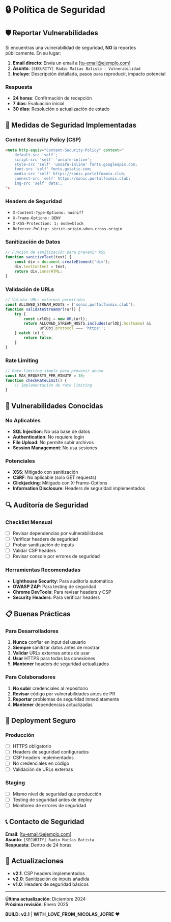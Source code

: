 # 🔒 Política de Seguridad

## 🛡️ Reportar Vulnerabilidades

Si encuentras una vulnerabilidad de seguridad, **NO** la reportes públicamente. En su lugar:

1. **Email directo**: Envía un email a [tu-email@ejemplo.com]
2. **Asunto**: `[SECURITY] Radio Matías Batista - Vulnerabilidad`
3. **Incluye**: Descripción detallada, pasos para reproducir, impacto potencial

### Respuesta
- **24 horas**: Confirmación de recepción
- **7 días**: Evaluación inicial
- **30 días**: Resolución o actualización de estado

## 🔐 Medidas de Seguridad Implementadas

### Content Security Policy (CSP)
```html
<meta http-equiv="Content-Security-Policy" content="
    default-src 'self'; 
    script-src 'self' 'unsafe-inline'; 
    style-src 'self' 'unsafe-inline' fonts.googleapis.com; 
    font-src 'self' fonts.gstatic.com; 
    media-src 'self' https://sonic.portalfoxmix.club; 
    connect-src 'self' https://sonic.portalfoxmix.club; 
    img-src 'self' data:;
">
```

### Headers de Seguridad
- `X-Content-Type-Options: nosniff`
- `X-Frame-Options: DENY`
- `X-XSS-Protection: 1; mode=block`
- `Referrer-Policy: strict-origin-when-cross-origin`

### Sanitización de Datos
```javascript
// Función de sanitización para prevenir XSS
function sanitizeText(text) {
    const div = document.createElement('div');
    div.textContent = text;
    return div.innerHTML;
}
```

### Validación de URLs
```javascript
// Validar URLs externas permitidas
const ALLOWED_STREAM_HOSTS = ['sonic.portalfoxmix.club'];
function validateStreamUrl(url) {
    try {
        const urlObj = new URL(url);
        return ALLOWED_STREAM_HOSTS.includes(urlObj.hostname) && 
               urlObj.protocol === 'https:';
    } catch (e) {
        return false;
    }
}
```

### Rate Limiting
```javascript
// Rate limiting simple para prevenir abuso
const MAX_REQUESTS_PER_MINUTE = 30;
function checkRateLimit() {
    // Implementación de rate limiting
}
```

## 🚨 Vulnerabilidades Conocidas

### No Aplicables
- **SQL Injection**: No usa base de datos
- **Authentication**: No requiere login
- **File Upload**: No permite subir archivos
- **Session Management**: No usa sesiones

### Potenciales
- **XSS**: Mitigado con sanitización
- **CSRF**: No aplicable (solo GET requests)
- **Clickjacking**: Mitigado con X-Frame-Options
- **Information Disclosure**: Headers de seguridad implementados

## 🔍 Auditoría de Seguridad

### Checklist Mensual
- [ ] Revisar dependencias por vulnerabilidades
- [ ] Verificar headers de seguridad
- [ ] Probar sanitización de inputs
- [ ] Validar CSP headers
- [ ] Revisar console por errores de seguridad

### Herramientas Recomendadas
- **Lighthouse Security**: Para auditoría automática
- **OWASP ZAP**: Para testing de seguridad
- **Chrome DevTools**: Para revisar headers y CSP
- **Security Headers**: Para verificar headers

## 📋 Buenas Prácticas

### Para Desarrolladores
1. **Nunca** confiar en input del usuario
2. **Siempre** sanitizar datos antes de mostrar
3. **Validar** URLs externas antes de usar
4. **Usar** HTTPS para todas las conexiones
5. **Mantener** headers de seguridad actualizados

### Para Colaboradores
1. **No subir** credenciales al repositorio
2. **Revisar** código por vulnerabilidades antes de PR
3. **Reportar** problemas de seguridad inmediatamente
4. **Mantener** dependencias actualizadas

## 🚀 Deployment Seguro

### Producción
- [ ] HTTPS obligatorio
- [ ] Headers de seguridad configurados
- [ ] CSP headers implementados
- [ ] No credenciales en código
- [ ] Validación de URLs externas

### Staging
- [ ] Mismo nivel de seguridad que producción
- [ ] Testing de seguridad antes de deploy
- [ ] Monitoreo de errores de seguridad

## 📞 Contacto de Seguridad

**Email**: [tu-email@ejemplo.com]  
**Asunto**: `[SECURITY] Radio Matías Batista`  
**Respuesta**: Dentro de 24 horas

## 🔄 Actualizaciones

- **v2.1**: CSP headers implementados
- **v2.0**: Sanitización de inputs añadida
- **v1.0**: Headers de seguridad básicos

---

**Última actualización**: Diciembre 2024  
**Próxima revisión**: Enero 2025

**BUILD: v2.1** | **WITH_LOVE_FROM_NICOLAS_JOFRE** ❤️ 